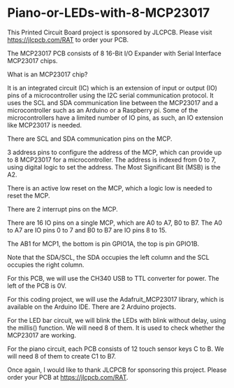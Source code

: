 # Piano-or-LEDs-with-8-MCP23017

This Printed Circuit Board project is sponsored by JLCPCB. Please visit https://jlcpcb.com/RAT to order your PCB.

The MCP23017 PCB consists of 8 16-Bit I/O Expander with Serial Interface MCP23017 chips.

What is an MCP23017 chip?

It is an integrated circuit (IC) which is an extension of input or output (IO) pins of a microcontroller using the I2C serial communication protocol. It uses the SCL and SDA communication line between the MCP23017 and a microcontroller such as an Arduino or a Raspberry pi. Some of the microcontrollers have a limited number of IO pins, as such, an IO extension like MCP23017 is needed.

There are SCL and SDA communication pins on the MCP.

3 address pins to configure the address of the MCP, which can provide up to 8 MCP23017 for a microcontroller. The address is indexed from 0 to 7, using digital logic to set the address. The Most Significant Bit (MSB) is the A2.

There is an active low reset on the MCP, which a logic low is needed to reset the MCP.

There are 2 interrupt pins on the MCP.

There are 16 IO pins on a single MCP, which are A0 to A7, B0 to B7. The A0 to A7 are IO pins 0 to 7 and B0 to B7 are IO pins 8 to 15.

The AB1 for MCP1, the bottom is pin GPIO1A, the top is pin GPIO1B.

Note that the SDA/SCL, the SDA occupies the left column and the SCL occupies the right column.

For this PCB, we will use the CH340 USB to TTL converter for power. The left of the PCB is 0V.

For this coding project, we will use the Adafruit_MCP23017 library, which is available on the Arduino IDE. There are 2 Arduino projects.

For the LED bar circuit, we will blink the LEDs with blink without delay, using the millis() function. We will need 8 of them. It is used to check whether the MCP23017 are working.

For the piano circuit, each PCB consists of 12 touch sensor keys C to B. We will need 8 of them to create C1 to B7.

Once again, I would like to thank JLCPCB for sponsoring this project. Please order your PCB at https://jlcpcb.com/RAT.
